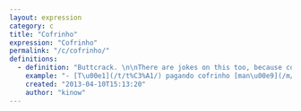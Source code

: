 ```yaml
---
layout: expression
category: c
title: "Cofrinho"
expression: "Cofrinho"
permalink: "/c/cofrinho/"
definitions:
  - definition: "Buttcrack. \n\nThere are jokes on this too, because cofrinho is also how we call piggy banks. So when someone sleeps on his chair and you spot his/her cofrinho, some people drop coins in there.\n\nYou can either say \"mostrar o cofrinho\" (show the buttcrack), or \"pagar cofrinho\" (pay? buttcrack). Both expressions mean that you are displaying your buttcrack."
    example: "- [T\u00e1](/t/t%C3%A1/) pagando cofrinho [man\u00e9](/m/man%C3%A9/)!\n- \u00c9 meu! Que que tem?"
    created: "2013-04-10T15:13:20"
    author: "kinow"
---
```

